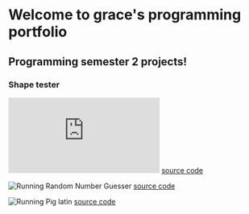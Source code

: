# Welcome to grace's programming portfolio 
## Programming semester 2 projects!
### Shape tester
![Running shape tester](https://github.com/Haeinm/Comp-Prog-2/blob/main/src/ShapeTester/ShapeTest.txt)
[source code]()

![Running Random Number Guesser]()
[source code](https://github.com/Haeinm/Comp-Prog-2/blob/main/src/RandNumGuess/RandNumGuess.txt)

![Running Pig latin]()
[source code](https://github.com/Haeinm/Comp-Prog-2/blob/main/src/PigLatin/PigLatin.txt)
